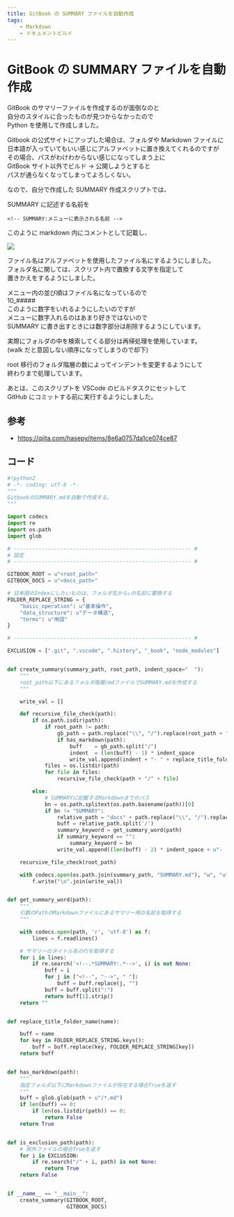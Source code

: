 ```yaml
---
title: GitBook の SUMMARY ファイルを自動作成
tags:
    - Markdown
    - ドキュメントビルド
---
```

# GitBook の SUMMARY ファイルを自動作成


GitBook のサマリーファイルを作成するのが面倒なのと  
自分のスタイルに合ったものが見つからなかったので  
Python を使用して作成しました。

Gitbook の公式サイトにアップした場合は、フォルダや Markdown ファイルに  
日本語が入っていてもいい感じにアルファベットに置き換えてくれるのですが  
その場合、パスがわけわからない感じになってしまう上に  
GitBook サイト以外でビルド → 公開しようとすると  
パスが通らなくなってしまってよろしくない。

なので、自分で作成した SUMMARY 作成スクリプトでは、

SUMMARY に記述する名前を

```
<!-- SUMMARY:メニューに表示される名前 -->
```

このように markdown 内にコメントとして記載し、

![](https://gyazo.com/6a4c42f0fe28e9ab7cb4dffe82dde7f4.png)

ファイル名はアルファベットを使用したファイル名にするようにしました。  
フォルダ名に関しては、スクリプト内で置換する文字を指定して  
置きかえをするようにしました。

メニュー内の並び順はファイル名になっているので  
10\_#####  
このように数字をいれるようにしたいのですが  
メニューに数字入れるのはあまり好きではないので  
SUMMARY に書き出すときには数字部分は削除するようにしています。

実際にフォルダの中を検索してくる部分は再帰処理を使用しています。  
(walk だと意図しない順序になってしまうので却下)

root 移行のフォルダ階層の数によってインデントを変更するようにして  
終わりまで処理しています。

あとは、このスクリプトを VSCode のビルドタスクにセットして  
GitHub にコミットする前に実行するようにしました。

## 参考

- https://qiita.com/hasepy/items/8e6a0757da1ce074ce87

## コード

```python
#!python2
# -*- coding: utf-8 -*-
"""
GitbookのSUMMARY.mdを自動で作成する。
"""

import codecs
import re
import os.path
import glob

# --------------------------------------------------------- #
# 設定
# --------------------------------------------------------- #

GITBOOK_ROOT = u"<root_path>"
GITBOOK_DOCS = u"<docs_path>"

# 日本語のIndexにしたいものは、フォルダ名から↓の名前に置換する
FOLDER_REPLACE_STRING = {
    "basic_operation": u"基本操作",
    "data_structure": u"データ構造",
    "terms": u"用語"
}

# --------------------------------------------------------- #

EXCLUSION = [".git", ".vscode", ".history", "_book", "node_modules"]


def create_summary(summary_path, root_path, indent_space="  "):
    """
    root_path以下にあるフォルダ階層/mdファイルでSUMMARY.mdを作成する
    """

    write_val = []

    def recursive_file_check(path):
        if os.path.isdir(path):
            if root_path != path:
                gb_path = path.replace("\\", "/").replace(root_path + "/", "")
                if has_markdown(path):
                    buff    = gb_path.split("/")
                    indent  = (len(buff) - 1) * indent_space
                    write_val.append(indent + "- " + replace_title_folder_name(re.sub("^[0-9][0-9]_", "", buff[-1])))
            files = os.listdir(path)
            for file in files:
                recursive_file_check(path + "/" + file)

        else:
            # SUMMARYに記載するMarkdownまでのパス
            bn = os.path.splitext(os.path.basename(path))[0]
            if bn != "SUMMARY":
                relative_path = "docs" + path.replace("\\", "/").replace(root_path, "")
                buff = relative_path.split('/')
                summary_keyword = get_summary_word(path)
                if summary_keyword == "":
                    summary_keyword = bn
                write_val.append((len(buff) - 2) * indent_space + u"- [{0}]({1})".format(summary_keyword, relative_path))

    recursive_file_check(root_path)

    with codecs.open(os.path.join(summary_path, "SUMMARY.md"), "w", "utf-8") as f:
        f.write("\n".join(write_val))


def get_summary_word(path):
    """
    引数のPathのMarkdownファイルにあるサマリー用の名前を取得する
    """

    with codecs.open(path, 'r', 'utf-8') as f:
        lines = f.readlines()

    # サマリーのタイトル名の行を取得する
    for i in lines:
        if re.search('<!--.*SUMMARY:.*-->', i) is not None:
            buff = i
            for j in ["<!--", "-->", " "]:
                buff = buff.replace(j, "")
            buff = buff.split(":")
            return buff[1].strip()
    return ""


def replace_title_folder_name(name):

    buff = name
    for key in FOLDER_REPLACE_STRING.keys():
        buff = buff.replace(key, FOLDER_REPLACE_STRING[key])
    return buff


def has_markdown(path):
    """
    指定フォルダ以下にMarkdownファイルが存在する場合Trueを返す
    """
    buff = glob.glob(path + u"/*.md")
    if len(buff) == 0:
        if len(os.listdir(path)) == 0:
            return False
    return True


def is_exclusion_path(path):
    # 除外ファイルの場合Trueを返す
    for i in EXCLUSION:
        if re.search("/" + i, path) is not None:
            return True
    return False


if __name__ == "__main__":
    create_summary(GITBOOK_ROOT,
                   GITBOOK_DOCS)

```
